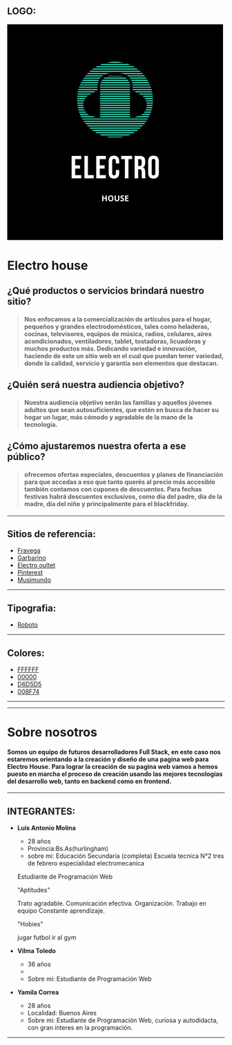 ## LOGO:

![Logo](desing/views/logo.jpeg "Logo de Electro House" ) 


# **Electro house**
## ¿Qué productos o servicios brindará nuestro sitio?
> #### Nos enfocamos a la comercialización de artículos para el hogar, pequeños y grandes electrodomésticos, tales como heladeras, cocinas, televisores, equipos de música, radios, celulares, aires acondicionados, ventiladores, tablet, tostadoras, licuadoras y muchos productos más. Dedicando variedad e innovación, haciendo de este un sitio web en el cual que puedan tener variedad, donde la calidad, servicio y garantía son elementos que destacan.

## ¿Quién será nuestra audiencia objetivo?



> #### Nuestra audiencia objetivo serán las familias y aquellos jóvenes adultos que sean autosuficientes, que estén en busca de hacer su hogar un lugar, más cómodo y agradable de la mano de la tecnología.

## ¿Cómo ajustaremos nuestra oferta a ese público?

> #### ofrecemos ofertas especiales, descuentos y planes de financiación para que accedas a eso que tanto querés al precio más accesible también contamos con cupones de descuentos. Para fechas festivas habrá descuentos exclusivos, como día del padre, día de la madre, día del niño y principalmente para el  blackfriday.

___
## Sitios de referencia:
* [Fravega](https://www.fravega.com/)  
* [Garbarino](https://www.garbarino.com/)  
* [Electro oultet](https://electrooutlet.com.ar/)  
* [Pinterest](https://ar.pinterest.com/)  
* [Musimundo](https://www.musimundo.com/)
___
## Tipografia:
* [Roboto](https://fonts.google.com/specimen/Roboto#standard-styles)
---
## Colores:
* [FFFFFF](/desing/views/paleta.jpg "color" ) 
* [00000](/desing/views/paleta.jpg "color")
* [D6D5D5](/desing/views/paleta.jpg "color")
* [008F74](/desing/views/paleta.jpg "color")
___
___
# **Sobre nosotros** 
#### Somos un equipo de futuros desarrolladores Full Stack, en este caso nos estaremos orientando a la creación y diseño de una pagina web para **Electro House**. Para lograr la creación de su pagina web vamos a hemos puesto en marcha el proceso de creación usando las mejores tecnologías del desarrollo web, tanto en backend como en frontend.
___
## INTEGRANTES:

* **Luis Antonio Molina**
    * 28 años  
    * Provincia:Bs.As(hurlingham) 
    * sobre mi: 
    Educación Secundaria (completa)
    Escuela tecnica N°2 tres de febrero
    especialidad electromecanica

    Estudiante de Programación Web

    "Aptitudes"

    Trato agradable.
    Comunicación efectiva.
    Organización.
    Trabajo en equipo
    Constante aprendizaje.

    "Hobies" 

    jugar futbol
    ir al gym
  
* **Vilma Toledo**  
    * 36 años  
    * 
    * Sobre mi: Estudiante de Programación Web  
* **Yamila Correa** 
    * 28 años  
    * Localidad: Buenos Aires
    * Sobre mi: Estudiante de Programación Web, curiosa y autodidacta, con gran interes en la programación.
___